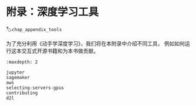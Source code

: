 # 附录：深度学习工具
:label:`chap_appendix_tools`

为了充分利用《动手学深度学习》，我们将在本附录中介绍不同工具，
例如如何运行这本交互式开源书籍和为本书做贡献。

```toc
:maxdepth: 2

jupyter
sagemaker
aws
selecting-servers-gpus
contributing
d2l
```
